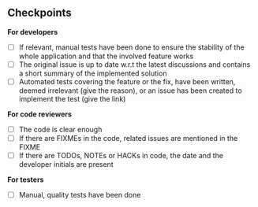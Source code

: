 <!-- Here, you can write a short summary of what the pull request brings. If a related issue exists, please reference it here -->

## Checkpoints

<!-- These points must be checked before merging. Please don't edit them out. -->

**For developers**

- [ ] If relevant, manual tests have been done to ensure the stability of the whole application and that the involved feature works
- [ ] The original issue is up to date w.r.t the latest discussions and contains a short summary of the implemented solution
- [ ] Automated tests covering the feature or the fix, have been written, deemed irrelevant (give the reason), or an issue has been created to implement the test (give the link)

**For code reviewers**

- [ ] The code is clear enough
- [ ] If there are FIXMEs in the code, related issues are mentioned in the FIXME
- [ ] If there are TODOs, NOTEs or HACKs in code, the date and the developer initials are present

**For testers**

- [ ] Manual, quality tests have been done
